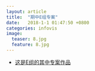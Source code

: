 ```yaml
---
layout: article
title:  "期中E组专案"
date:   2018-1-1 01:47:50 +0800
categories: infovis
image: 
  teaser: 8.jpg
  feature: 8.jpg
---
```


* [这是E组的其中专案作品](https://maytowo.github.io/infovis/midterm-tableau/index.html)